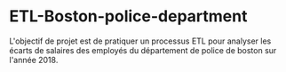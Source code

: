 # ETL-Boston-police-department
L'objectif de projet est de pratiquer un processus ETL pour analyser les écarts de salaires des employés du département de police de boston sur l'année 2018.
